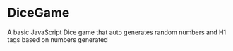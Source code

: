 # DiceGame
A basic JavaScript Dice game that auto generates random numbers and H1 tags based on numbers generated
